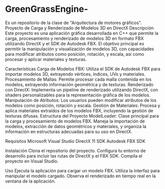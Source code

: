# GreenGrassEngine-
Es un repositorio de la clase de "Arquitectura de motores gráficos".
Proyecto de Carga y Renderizado de Modelos 3D en DirectX
Descripción
Este proyecto es una aplicación gráfica desarrollada en C++ que permite la carga, procesamiento y renderizado de modelos 3D en formato FBX utilizando DirectX y el SDK de Autodesk FBX. El objetivo principal es permitir la manipulación y visualización de modelos 3D, con capacidades para modificar atributos como posición, rotación, y escala, así como procesar y aplicar materiales y texturas.

Características
Carga de Modelos FBX: Utiliza el SDK de Autodesk FBX para importar modelos 3D, extrayendo vértices, índices, UVs y materiales.
Procesamiento de Mallas: Permite procesar cada malla contenida en los modelos, extrayendo información geométrica y de texturas.
Renderizado con DirectX: Implementa un pipeline de renderizado utilizando DirectX, con shaders personalizables para la representación gráfica de los modelos.
Manipulación de Atributos: Los usuarios pueden modificar atributos de los modelos como posición, rotación y escala.
Gestión de Materiales: Procesa y aplica materiales extraídos de los modelos FBX, incluyendo la gestión de texturas difusas.
Estructura del Proyecto
ModelLoader: Clase principal para la carga y procesamiento de modelos FBX. Maneja la importación de modelos, extracción de datos geométricos y materiales, y organiza la información en estructuras adecuadas para su uso en DirectX.

Requisitos
Microsoft Visual Studio
DirectX 11 SDK
Autodesk FBX SDK

Instalación
Clona el repositorio del proyecto.
Configura tu entorno de desarrollo para incluir las rutas de DirectX y el FBX SDK.
Compila el proyecto en Visual Studio.

Uso
Ejecuta la aplicación para cargar un modelo FBX.
Utiliza la interfaz para manipular el modelo cargado.
Observa el renderizado en tiempo real en la ventana de la aplicación.